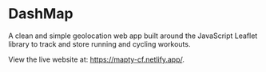 # DashMap

A clean and simple geolocation web app built around the JavaScript Leaflet library to track and store running and cycling workouts.

View the live website at: https://mapty-cf.netlify.app/.
